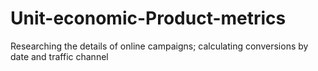 # Unit-economic-Product-metrics
Researching the details of online campaigns; calculating conversions by date and traffic channel

